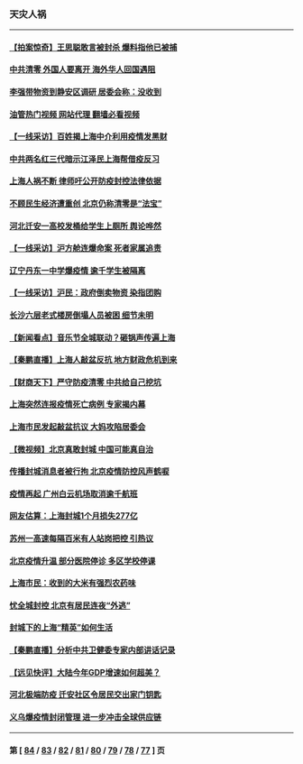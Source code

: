 ### 天灾人祸
---
#### [【拍案惊奇】王思聪敢言被封杀 爆料指他已被捕](../../pages/ncid280/n13723559.md?04300445) 
#### [中共清零 外国人要离开 海外华人回国遇阻](../../pages/ncid280/n13723475.md?04300445) 
#### [李强带物资到静安区调研 居委会称：没收到](../../pages/ncid280/n13723172.md?04300445) 
#### [油管热门视频 网站代理 翻墙必看视频](http://209.222.30.114:81/youtube.html?04300445)
#### [【一线采访】百姓揭上海中介利用疫情发黑财](../../pages/ncid280/n13723518.md?04300445) 
#### [中共两名红三代暗示江泽民上海帮借疫反习](../../pages/ncid280/n13723408.md?04300445) 
#### [上海人祸不断 律师吁公开防疫封控法律依据](../../pages/ncid280/n13723309.md?04300445) 
#### [不顾民生经济遭重创 北京仍称清零是“法宝”](../../pages/ncid280/n13723265.md?04300445) 
#### [河北迁安一高校发桶给学生上厕所 舆论哗然](../../pages/ncid280/n13723204.md?04300445) 
#### [【一线采访】沪方舱连爆命案 死者家属追责](../../pages/ncid280/n13722483.md?04300445) 
#### [辽宁丹东一中学爆疫情 逾千学生被隔离](../../pages/ncid280/n13723157.md?04300445) 
#### [【一线采访】沪民：政府倒卖物资 染指团购](../../pages/ncid280/n13721840.md?04300445) 
#### [长沙六层老式楼房倒塌人员被困 细节未明](../../pages/ncid280/n13723164.md?04300445) 
#### [【新闻看点】音乐节全城联动？砸锅声传遍上海](../../pages/ncid280/n13722662.md?04300445) 
#### [【秦鹏直播】上海人敲盆反抗 地方财政危机到来](../../pages/ncid280/n13722844.md?04300445) 
#### [【财商天下】严守防疫清零 中共给自己挖坑](../../pages/ncid280/n13722723.md?04300445) 
#### [上海突然连报疫情死亡病例 专家揭内幕](../../pages/ncid280/n13722697.md?04300445) 
#### [上海市民发起敲盆抗议 大妈攻陷居委会](../../pages/ncid280/n13722764.md?04300445) 
#### [【微视频】北京真敢封城 中国可能真自治](../../pages/ncid280/n13722598.md?04300445) 
#### [传播封城消息者被行拘 北京疫情防控风声鹤唳](../../pages/ncid280/n13722443.md?04300445) 
#### [疫情再起 广州白云机场取消逾千航班](../../pages/ncid280/n13722358.md?04300445) 
#### [网友估算：上海封城1个月损失277亿](../../pages/ncid280/n13722363.md?04300445) 
#### [苏州一高速每隔百米有人站岗把控 引热议](../../pages/ncid280/n13722321.md?04300445) 
#### [北京疫情升温 部分医院停诊 多区学校停课](../../pages/ncid280/n13722219.md?04300445) 
#### [上海市民：收到的大米有强烈农药味](../../pages/ncid280/n13722156.md?04300445) 
#### [忧全城封控 北京有居民连夜“外逃”](../../pages/ncid280/n13722117.md?04300445) 
#### [封城下的上海“精英”如何生活](../../pages/ncid280/n13722094.md?04300445) 
#### [【秦鹏直播】分析中共卫健委专家内部讲话记录](../../pages/ncid280/n13722036.md?04300445) 
#### [【远见快评】大陆今年GDP增速如何超美？](../../pages/ncid280/n13721895.md?04300445) 
#### [河北极端防疫 迁安社区令居民交出家门钥匙](../../pages/ncid280/n13721969.md?04300445) 
#### [义乌爆疫情封闭管理 进一步冲击全球供应链](../../pages/ncid280/n13721924.md?04300445) 

---
#### 第 [ [84](./84.md?04300445) / [83](./83.md?04300445) / [82](./82.md?04300445) / [81](./81.md?04300445) / [80](./80.md?04300445) / [79](./79.md?04300445) / [78](./78.md?04300445) / [77](./77.md?04300445) ] 页
